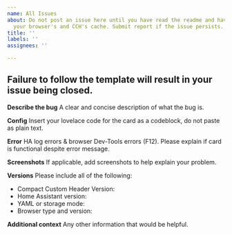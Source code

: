 ```yaml
---
name: All Issues
about: Do not post an issue here until you have read the readme and have cleared both
  your browser's and CCH's cache. Submit report if the issue persists.
title: ''
labels: ''
assignees: ''

---
```


## Failure to follow the template will result in your issue being closed.

**Describe the bug**
A clear and concise description of what the bug is.

**Config**
Insert your lovelace code for the card as a codeblock, do not paste as plain text.

**Error**
HA log errors & browser Dev-Tools errors (F12). Please explain if card is functional despite error message.

**Screenshots**
If applicable, add screenshots to help explain your problem.

**Versions**
Please include all of the following:
* Compact Custom Header Version:
* Home Assistant version:
* YAML or storage mode:
* Browser type and version:

**Additional context**
Any other information that would be helpful.
